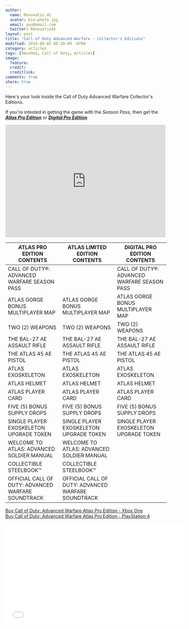 ```yaml
---
author:
  name: Renovatio 42
  avatar: bio-photo.jpg
  email: you@email.com
  twitter: Renovatio42
layout: post
title: "Call of Duty Advanced Warfare - Collector's Editions"
modified: 2014-08-02 08:20:00 -0700
category: articles
tags: [XboxOne, Call of Duty, Articles]
image:
  feature: 
  credit: 
  creditlink: 
comments: true
share: true
---
```


Here's your look inside the  Call of Duty Advanced Warfare Collector's Editions.

If you're intested in getting the game with the _Season Pass_, then get the [**_Atlas Pro Edition_**](http://www.amazon.com/gp/product/B00K308KF4?ie=UTF8&camp=1789&creativeASIN=B00K308KF4&linkCode=xm2&tag=dadgam-20) or [**_Digital Pro Edition_**](http://www.amazon.com/gp/product/B00K308KF4?ie=UTF8&camp=1789&creativeASIN=B00K308KF4&linkCode=xm2&tag=dadgam-20)

<iframe src="https://www.flickr.com/photos/126304189@N08/14811790711/in/pool-2665468@N24/player/" width="500" height="350" frameborder="0" allowfullscreen webkitallowfullscreen mozallowfullscreen oallowfullscreen msallowfullscreen></iframe>

|	**ATLAS PRO EDITION CONTENTS**	|	**ATLAS LIMITED EDITION CONTENTS**	|	**DIGITAL PRO EDITION CONTENTS**	|
|	 ------------- 	|	 ------------- 	|	 ------------- 	|
|	CALL OF DUTY®: ADVANCED WARFARE SEASON PASS	|		|	CALL OF DUTY®: ADVANCED WARFARE SEASON PASS	|
|	ATLAS GORGE BONUS MULTIPLAYER MAP	|	ATLAS GORGE BONUS MULTIPLAYER MAP	|	ATLAS GORGE BONUS MULTIPLAYER MAP	|
|	TWO (2) WEAPONS	|	TWO (2) WEAPONS	|	TWO (2) WEAPONS	|
|	THE BAL-27 AE ASSAULT RIFLE	|	THE BAL-27 AE ASSAULT RIFLE	|	THE BAL-27 AE ASSAULT RIFLE	|
|	THE ATLAS 45 AE PISTOL	|	THE ATLAS 45 AE PISTOL	|	THE ATLAS 45 AE PISTOL	|
|	ATLAS EXOSKELETON	|	ATLAS EXOSKELETON	|	ATLAS EXOSKELETON	|
|	ATLAS HELMET	|	ATLAS HELMET	|	ATLAS HELMET	|
|	ATLAS PLAYER CARD	|	ATLAS PLAYER CARD	|	ATLAS PLAYER CARD	|
|	FIVE (5) BONUS SUPPLY DROPS	|	FIVE (5) BONUS SUPPLY DROPS	|	FIVE (5) BONUS SUPPLY DROPS	|
|	SINGLE PLAYER EXOSKELETON UPGRADE TOKEN	|	SINGLE PLAYER EXOSKELETON UPGRADE TOKEN	|	SINGLE PLAYER EXOSKELETON UPGRADE TOKEN	|
|	WELCOME TO ATLAS: ADVANCED SOLDIER MANUAL	|	WELCOME TO ATLAS: ADVANCED SOLDIER MANUAL	|		|
|	COLLECTIBLE STEELBOOK™	|	COLLECTIBLE STEELBOOK™	|		|
|	OFFICIAL CALL OF DUTY: ADVANCED WARFARE SOUNDTRACK	|	OFFICIAL CALL OF DUTY: ADVANCED WARFARE SOUNDTRACK	|		|

[Buy Call of Duty: Advanced Warfare Atlas Pro Edition - Xbox One](http://www.amazon.com/gp/product/B00K308KF4?ie=UTF8&camp=1789&creativeASIN=B00K308KF4&linkCode=xm2&tag=dadgam-20)<br />
[Buy Call of Duty: Advanced Warfare Atlas Pro Edition - PlayStation 4](http://www.amazon.com/gp/product/B00K308KF4?ie=UTF8&camp=1789&creativeASIN=B00K308KF4&linkCode=xm2&tag=dadgam-20)

<iframe width="560" height="315" src="//www.youtube.com/embed/3bYrtw6KF78?list=UU9YydG57epLqxA9cTzZXSeQ" frameborder="0" allowfullscreen></iframe>
